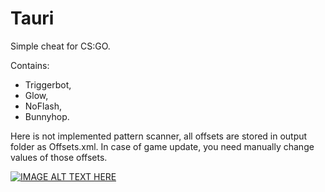 # Tauri
Simple cheat for CS:GO.

Contains:
* Triggerbot,
* Glow,
* NoFlash,
* Bunnyhop.

Here is not implemented pattern scanner, all offsets are stored in output folder as Offsets.xml.
In case of game update, you need manually change values of those offsets.

[![IMAGE ALT TEXT HERE](https://img.youtube.com/vi/dMUhP2zLqXk/0.jpg)](https://www.youtube.com/watch?v=dMUhP2zLqXk)

